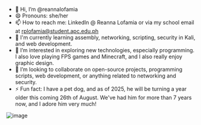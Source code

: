 - 👋 Hi, I’m @reannalofamia
- 😄 Pronouns: she/her
- 📫 How to reach me: LinkedIn @ Reanna Lofamia or via my school email at rplofamia@student.apc.edu.ph
- 🌱 I'm currently learning assembly, networking, scripting, security in Kali, and web development.
- 👀 I’m interested in exploring new technologies, especially programming. I also love playing FPS games and Minecraft, and I also really enjoy graphic design.
- 💞️ I’m looking to collaborate on open-source projects, programming scripts, web development, or anything related to networking and security.
- ⚡ Fun fact: I have a pet dog, and as of 2025, he will be turning a year older this coming 26th of August. We've had him for more than 7 years now, and I adore him very much!

<!---
reannalofamia/reannalofamia is a ✨ special ✨ repository because its `README.md` (this file) appears on your GitHub profile.
You can click the Preview link to take a look at your changes.
--->
![image](https://github.com/user-attachments/assets/073c3113-f277-48db-8856-d201264f5804)

